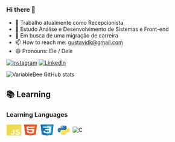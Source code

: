 ### Hi there 👋

- 🔭 Trabalho atualmente como Recepcionista
- 🌱 Estudo Análise e Desenvolvimento de Sistemas e Front-end
- 👯 Em busca de uma migração de carreira
- 📫 How to reach me: gustavjdk@gmail.com
- 😄 Pronouns: Ele / Dele

<!-- Links -->
[![Instagram](https://img.shields.io/badge/Instagram-E4405F?style=for-the-badge&logo=instagram&logoColor=white)](https://www.instagram.com/fabio_gmf/)
[![LinkedIn](https://img.shields.io/badge/LinkedIn-0077B5?style=for-the-badge&logo=linkedin&logoColor=white)](https://www.linkedin.com/in/fabiogmf/)

<!-- GithubStats -->
![VariableBee GitHub stats](https://github-readme-stats.vercel.app/api?username=Fabiogmf&show_icons=true&theme=radical)

## 📚 Learning
<!-- Skills: Learning Languages -->
  <div style="flex-basis: 48%;">
    <h3>Learning Languages</h3>
    <img align="center" alt="Js" height="30" width="40" src="https://raw.githubusercontent.com/devicons/devicon/master/icons/javascript/javascript-plain.svg">
    <img align="center" alt="HTML" height="30" width="40" src="https://raw.githubusercontent.com/devicons/devicon/master/icons/html5/html5-original.svg">
    <img align="center" alt="CSS" height="30" width="40" src="https://raw.githubusercontent.com/devicons/devicon/master/icons/css3/css3-original.svg">
    <img align="center" alt="Python" height="30" width="40" src="https://raw.githubusercontent.com/devicons/devicon/master/icons/python/python-original.svg">
    <img align="center" alt="C" height="30" width="40" src="https://cdn.jsdelivr.net/gh/devicons/devicon/icons/c/c-original.svg">
  </div>
